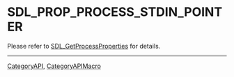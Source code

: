# SDL_PROP_PROCESS_STDIN_POINTER

Please refer to [SDL_GetProcessProperties](SDL_GetProcessProperties) for details.

----
[CategoryAPI](CategoryAPI), [CategoryAPIMacro](CategoryAPIMacro)

